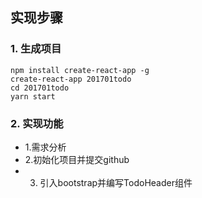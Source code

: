 ## 实现步骤
### 1. 生成项目
```
npm install create-react-app -g
create-react-app 201701todo
cd 201701todo
yarn start

```

### 2. 实现功能
- 1.需求分析
- 2.初始化项目并提交github
- 3. 引入bootstrap并编写TodoHeader组件



